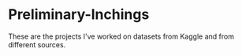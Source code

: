 # Preliminary-Inchings
These are the projects I've worked on datasets from Kaggle and from different sources.
